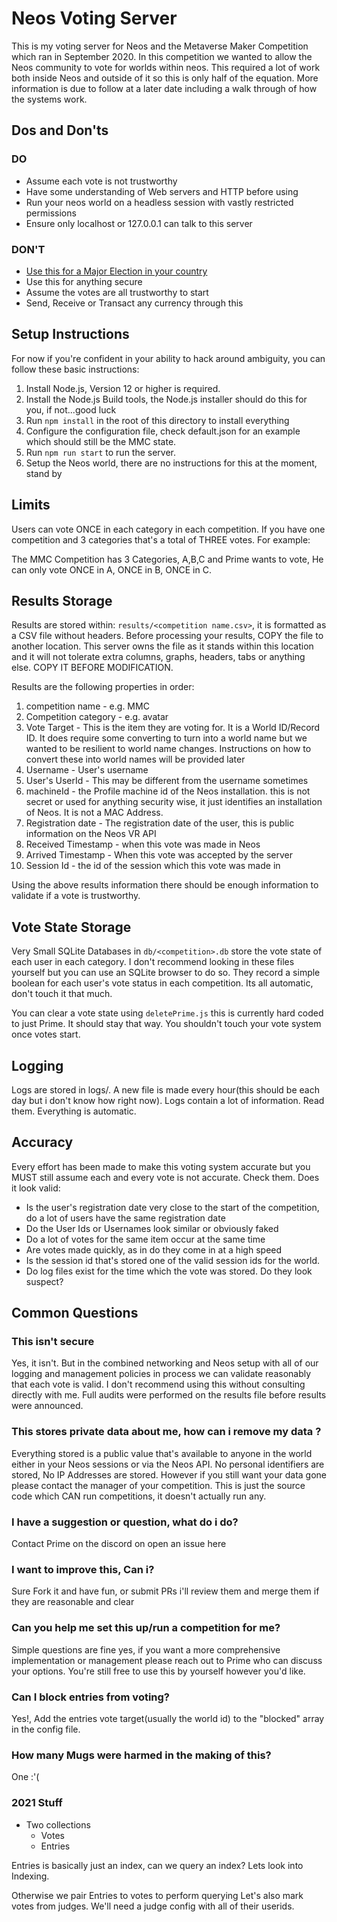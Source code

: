 # Neos Voting Server

This is my voting server for Neos and the Metaverse Maker Competition which ran in September 2020. In this competition we wanted to allow the Neos community to vote for worlds within neos. This required a lot of work both inside Neos and outside of it so this is only half of the equation. More information is due to follow at a later date including a walk through of how the systems work.

## Dos and Don'ts

### DO

- Assume each vote is not trustworthy
- Have some understanding of Web servers and HTTP before using
- Run your neos world on a headless session with vastly restricted permissions
- Ensure only localhost or 127.0.0.1 can talk to this server

### DON'T

- [Use this for a Major Election in your country](https://www.youtube.com/watch?v=LkH2r-sNjQs)
- Use this for anything secure
- Assume the votes are all trustworthy to start
- Send, Receive or Transact any currency through this

## Setup Instructions

For now if you're confident in your ability to hack around ambiguity, you can follow these basic instructions:

1. Install Node.js, Version 12 or higher is required.
2. Install the Node.js Build tools, the Node.js installer should do this for you, if not...good luck
3. Run `npm install` in the root of this directory to install everything
4. Configure the configuration file, check default.json for an example which should still be the MMC state.
5. Run `npm run start` to run the server.
6. Setup the Neos world, there are no instructions for this at the moment, stand by

## Limits

Users can vote ONCE in each category in each competition. If you have one competition and 3 categories that's a total of THREE votes. For example:

The MMC Competition has 3 Categories, A,B,C and Prime wants to vote, He can only vote ONCE in A, ONCE in B, ONCE in C.

## Results Storage

Results are stored within: `results/<competition name.csv>`, it is formatted as a CSV file without headers. Before processing your results, COPY the file to another location. This server owns the file as it stands within this location and it will not tolerate extra columns, graphs, headers, tabs or anything else. COPY IT BEFORE MODIFICATION.

Results are the following properties in order:

1. competition name - e.g. MMC
2. Competition category - e.g. avatar
3. Vote Target - This is the item they are voting for. It is a World ID/Record ID. It does require some converting to turn into a world name but we wanted to be resilient to world name changes. Instructions on how to convert these into world names will be provided later
4. Username - User's username
5. User's UserId - This may be different from the username sometimes
6. machineId - the Profile machine id of the Neos installation. this is not secret or used for anything security wise, it just identifies an installation of Neos. It is not a MAC Address.
7. Registration date - The registration date of the user, this is public information on the Neos VR API
8. Received Timestamp - when this vote was made in Neos
9. Arrived Timestamp - When this vote was accepted by the server
10. Session Id - the id of the session which this vote was made in

Using the above results information there should be enough information to validate if a vote is trustworthy.

## Vote State Storage

Very Small SQLite Databases in `db/<competition>.db` store the vote state of each user in each category. I don't recommend looking in these files yourself but you can use an SQLite browser to do so. They record a simple boolean for each user's vote status in each competition. Its all automatic, don't touch it that much.

You can clear a vote state using `deletePrime.js` this is currently hard coded to just Prime. It should stay that way. You shouldn't touch your vote system once votes start.

## Logging

Logs are stored in logs/. A new file is made every hour(this should be each day but i don't know how right now). Logs contain a lot of information. Read them. Everything is automatic.

## Accuracy

Every effort has been made to make this voting system accurate but you MUST still assume each and every vote is not accurate. Check them. Does it look valid:

- Is the user's registration date very close to the start of the competition, do a lot of users have the same registration date
- Do the User Ids or Usernames look similar or obviously faked
- Do a lot of votes for the same item occur at the same time
- Are votes made quickly, as in do they come in at a high speed
- Is the session id that's stored one of the valid session ids for the world.
- Do log files exist for the time which the vote was stored. Do they look suspect?

## Common Questions

### This isn't secure

Yes, it isn't. But in the combined networking and Neos setup with all of our logging and management policies in process we can validate reasonably that each vote is valid. I don't recommend using this without consulting directly with me. Full audits were performed on the results file before results were announced.

### This stores private data about me, how can i remove my data ?

Everything stored is a public value that's available to anyone in the world either in your Neos sessions or via the Neos API. No personal identifiers are stored, No IP Addresses are stored. However if you still want your data gone please contact the manager of your competition. This is just the source code which CAN run competitions, it doesn't actually run any.

### I have a suggestion or question, what do i do?

Contact Prime on the discord on open an issue here

### I want to improve this, Can i?

Sure Fork it and have fun, or submit PRs i'll review them and merge them if they are reasonable and clear

### Can you help me set this up/run a competition for me?

Simple questions are fine yes, if you want a more comprehensive implementation or management please reach out to Prime who can discuss your options. You're still free to use this by yourself however you'd like.

### Can I block entries from voting?

Yes!, Add the entries vote target(usually the world id) to the "blocked" array in the config file.

### How many Mugs were harmed in the making of this?

One :'(

### 2021 Stuff

- Two collections
  - Votes
  - Entries

Entries is basically just an index, can we query an index?
Lets look into Indexing.

Otherwise we pair Entries to votes to perform querying
Let's also mark votes from judges.
We'll need a judge config with all of their userids.
